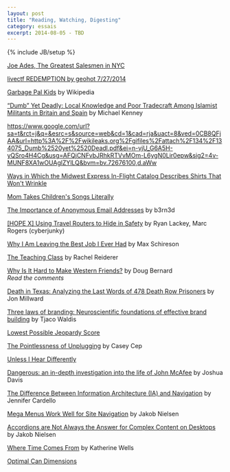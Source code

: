 ```yaml
---
layout: post
title: "Reading, Watching, Digesting"
category: essais
excerpt: 2014-08-05 - TBD
---
```

{% include JB/setup %}

[Joe Ades, The Greatest Salesmen in NYC](https://www.youtube.com/watch?v=HCUct4NlxE0)

[livectf REDEMPTION by geohot 7/27/2014](https://www.youtube.com/watch?v=td1KEUhlSuk)  

[Garbage Pal Kids](http://en.wikipedia.org/wiki/Garbage_Pail_Kids) by Wikipedia

[“Dumb” Yet Deadly: Local Knowledge and Poor Tradecraft Among Islamist Militants in Britain and Spain](https://www.google.com/url?sa=t&rct=j&q=&esrc=s&source=web&cd=1&cad=rja&uact=8&ved=0CB8QFjAA&url=http%3A%2F%2Fwikileaks.org%2Fgifiles%2Fattach%2F134%2F134075_Dumb%2520yet%2520Deadl.pdf) by Michael Kenney  

https://www.google.com/url?sa=t&rct=j&q=&esrc=s&source=web&cd=1&cad=rja&uact=8&ved=0CB8QFjAA&url=http%3A%2F%2Fwikileaks.org%2Fgifiles%2Fattach%2F134%2F134075_Dumb%2520yet%2520Deadl.pdf&ei=n-vjU_G6A5H-yQSro4H4Cg&usg=AFQjCNFvbJRhkRTVvMOm-L6ygN0Lir0epw&sig2=4v-MUNF8XA1wOUAglZYlLQ&bvm=bv.72676100,d.aWw

[Ways in Which the Midwest Express In-Flight Catalog Describes Shirts That Won't Wrinkle](http://www.mcsweeneys.net/articles/ways-in-which-the-midwest-express-in-flight-catalog-describes-shirts-that-wont-wrinkle)

[Mom Takes Children's Songs Literally](http://www.mcsweeneys.net/articles/mom-takes-childrens-songs-literally)

[The Importance of Anonymous Email Addresses](http://www.b3rn3d.com/blog/2014/05/16/email/) by b3rn3d  

[[HOPE X] Using Travel Routers to Hide in Safety](https://www.youtube.com/watch?v=sLzhrjuDQfY) by Ryan Lackey, Marc Rogers (cyberjunky)  

[Why I Am Leaving the Best Job I Ever Had](http://maxschireson.com/2014/08/05/1137/?blogsub=subscribed#blog_subscription-3) by Max Schireson

[The Teaching Class](http://www.guernicamag.com/features/the-teaching-class/) by Rachel Reiderer

[Why Is It Hard to Make Western Friends?](http://blogs.voanews.com/student-union/2014/02/24/why-is-it-hard-to-make-western-friends/) by Doug Bernard  
*Read the comments*

[Death in Texas: Analyzing the Last Words of 478 Death Row Prisoners](http://jonmillward.com/blog/psychological-subtleties/death-in-texas-analyzing-the-last-words-of-478-death-row-prisoners/) by Jon Millward


[Three laws of branding: Neuroscientific foundations of effective brand building](http://www.palgrave-journals.com/bm/journal/v16/n3/full/2550139a.html) by Tjaco Waldis

[Lowest Possible Jeopardy Score](http://www.datagenetics.com/blog/april32014/index.html)

[The Pointlessness of Unplugging](http://www.newyorker.com/online/blogs/culture/2014/03/the-pointlessness-of-unplugging.html) by Casey Cep

[Unless I Hear Differently](http://unlessiheardifferently.com/)

[Dangerous: an in-depth investigation into the life of John McAfee](http://www.wired.co.uk/magazine/archive/2013/02/features/dangerous/viewall) by Joshua Davis

[The Difference Between Information Architecture (IA) and Navigation](http://www.nngroup.com/articles/ia-vs-navigation) by Jennifer Cardello

[Mega Menus Work Well for Site Navigation](http://www.nngroup.com/articles/mega-menus-work-well/) by Jakob Nielsen 

[Accordions are Not Always the Answer for Complex Content on Desktops](http://www.nngroup.com/articles/accordions-complex-content/) by Jakob Nielsen

[Where Time Comes From](http://www.theatlantic.com/video/index/358609/where-time-comes-from/) by Katherine Wells 

[Optimal Can Dimensions](http://www.datagenetics.com/blog/august12014/index.html)


<a href="https://plus.google.com/+VincentBarr0?rel=author"></a>
